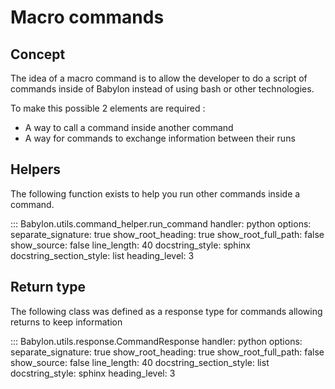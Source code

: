 # Macro commands

## Concept

The idea of a macro command is to allow the developer to do a script of commands inside of Babylon instead of using bash or other technologies.

To make this possible 2 elements are required : 
- A way to call a command inside another command
- A way for commands to exchange information between their runs


## Helpers

The following function exists to help you run other commands inside a command.

::: Babylon.utils.command_helper.run_command
    handler: python
    options:
       separate_signature: true
       show_root_heading: true
       show_root_full_path: false
       show_source: false
       line_length: 40
       docstring_style: sphinx
       docstring_section_style: list
       heading_level: 3

## Return type

The following class was defined as a response type for commands allowing returns to keep information

::: Babylon.utils.response.CommandResponse
    handler: python
    options:
       separate_signature: true
       show_root_heading: true
       show_root_full_path: false
       show_source: false
       line_length: 40
       docstring_section_style: list
       docstring_style: sphinx
       heading_level: 3